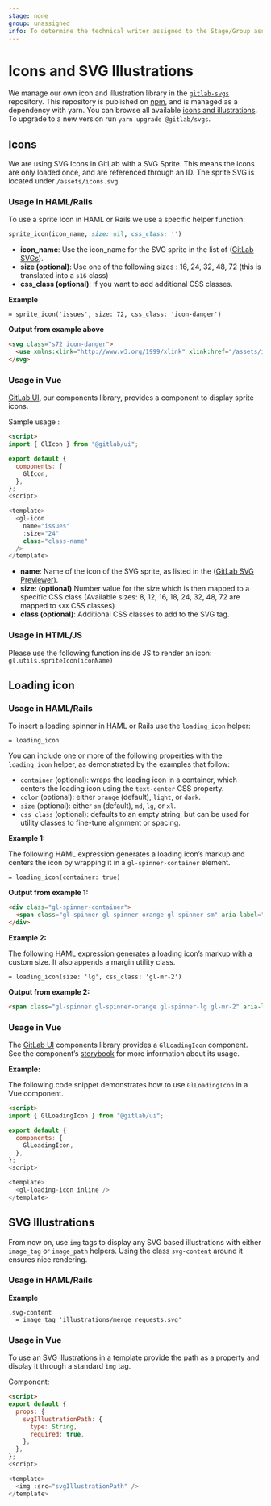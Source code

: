 ```yaml
---
stage: none
group: unassigned
info: To determine the technical writer assigned to the Stage/Group associated with this page, see https://about.gitlab.com/handbook/engineering/ux/technical-writing/#assignments
---
```


# Icons and SVG Illustrations

We manage our own icon and illustration library in the [`gitlab-svgs`](https://gitlab.com/gitlab-org/gitlab-svgs)
repository. This repository is published on [npm](https://www.npmjs.com/package/@gitlab/svgs),
and is managed as a dependency with yarn. You can browse all available
[icons and illustrations](https://gitlab-org.gitlab.io/gitlab-svgs). To upgrade
to a new version run `yarn upgrade @gitlab/svgs`.

## Icons

We are using SVG Icons in GitLab with a SVG Sprite.
This means the icons are only loaded once, and are referenced through an ID.
The sprite SVG is located under `/assets/icons.svg`.

### Usage in HAML/Rails

To use a sprite Icon in HAML or Rails we use a specific helper function:

```ruby
sprite_icon(icon_name, size: nil, css_class: '')
```

<!-- vale gitlab.Spelling = NO -->

- **icon_name**: Use the icon_name for the SVG sprite in the list of
  ([GitLab SVGs](https://gitlab-org.gitlab.io/gitlab-svgs)).
- **size (optional)**: Use one of the following sizes : 16, 24, 32, 48, 72 (this
  is translated into a `s16` class)
- **css_class (optional)**: If you want to add additional CSS classes.

<!-- vale gitlab.Spelling = YES -->

**Example**

```haml
= sprite_icon('issues', size: 72, css_class: 'icon-danger')
```

**Output from example above**

```html
<svg class="s72 icon-danger">
  <use xmlns:xlink="http://www.w3.org/1999/xlink" xlink:href="/assets/icons.svg#issues"></use>
</svg>
```

### Usage in Vue

[GitLab UI](https://gitlab-org.gitlab.io/gitlab-ui/), our components library, provides a component to display sprite icons.

Sample usage :

```html
<script>
import { GlIcon } from "@gitlab/ui";

export default {
  components: {
    GlIcon,
  },
};
<script>

<template>
  <gl-icon
    name="issues"
    :size="24"
    class="class-name"
  />
</template>
```

- **name**: Name of the icon of the SVG sprite, as listed in the
  ([GitLab SVG Previewer](https://gitlab-org.gitlab.io/gitlab-svgs)).
- **size: (optional)** Number value for the size which is then mapped to a
  specific CSS class (Available sizes: 8, 12, 16, 18, 24, 32, 48, 72 are mapped
  to `sXX` CSS classes)
- **class (optional)**: Additional CSS classes to add to the SVG tag.

### Usage in HTML/JS

Please use the following function inside JS to render an icon:
`gl.utils.spriteIcon(iconName)`

## Loading icon

### Usage in HAML/Rails

To insert a loading spinner in HAML or Rails use the `loading_icon` helper:

```haml
= loading_icon
```

You can include one or more of the following properties with the `loading_icon` helper, as demonstrated
by the examples that follow:

- `container` (optional): wraps the loading icon in a container, which centers the loading icon using the `text-center` CSS property.
- `color` (optional): either `orange` (default), `light`, or `dark`.
- `size` (optional): either `sm` (default), `md`, `lg`, or `xl`.
- `css_class` (optional): defaults to an empty string, but can be used for utility classes to fine-tune alignment or spacing.

**Example 1:**

The following HAML expression generates a loading icon’s markup and
centers the icon by wrapping it in a `gl-spinner-container` element.

```haml
= loading_icon(container: true)
```

**Output from example 1:**

```html
<div class="gl-spinner-container">
  <span class="gl-spinner gl-spinner-orange gl-spinner-sm" aria-label="Loading"></span>
</div>
```

**Example 2:**

The following HAML expression generates a loading icon’s markup
with a custom size. It also appends a margin utility class.

```haml
= loading_icon(size: 'lg', css_class: 'gl-mr-2')
```

**Output from example 2:**

```html
<span class="gl-spinner gl-spinner-orange gl-spinner-lg gl-mr-2" aria-label="Loading"></span>
```

### Usage in Vue

The [GitLab UI](https://gitlab-org.gitlab.io/gitlab-ui/) components library provides a
`GlLoadingIcon` component. See the component’s
[storybook](https://gitlab-org.gitlab.io/gitlab-ui/?path=/story/base-loading-icon--default)
for more information about its usage.

**Example:**

The following code snippet demonstrates how to use `GlLoadingIcon` in
a Vue component.

```html
<script>
import { GlLoadingIcon } from "@gitlab/ui";

export default {
  components: {
    GlLoadingIcon,
  },
};
<script>

<template>
  <gl-loading-icon inline />
</template>
```

## SVG Illustrations

From now on, use `img` tags to display any SVG based illustrations with either `image_tag` or `image_path` helpers.
Using the class `svg-content` around it ensures nice rendering.

### Usage in HAML/Rails

**Example**

```haml
.svg-content
  = image_tag 'illustrations/merge_requests.svg'
```

### Usage in Vue

To use an SVG illustrations in a template provide the path as a property and display it through a standard `img` tag.

Component:

```html
<script>
export default {
  props: {
    svgIllustrationPath: {
      type: String,
      required: true,
    },
  },
};
<script>

<template>
  <img :src="svgIllustrationPath" />
</template>
```
